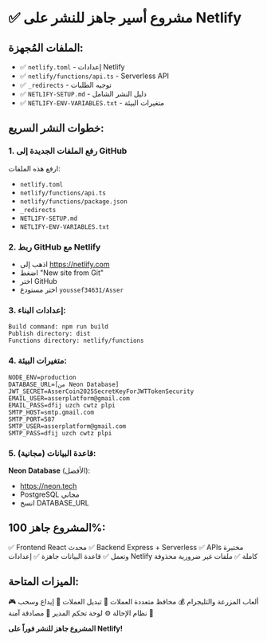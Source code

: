 # ✅ مشروع أسير جاهز للنشر على Netlify

## الملفات المُجهزة:
- ✅ `netlify.toml` - إعدادات Netlify
- ✅ `netlify/functions/api.ts` - Serverless API
- ✅ `_redirects` - توجيه الطلبات
- ✅ `NETLIFY-SETUP.md` - دليل النشر الشامل
- ✅ `NETLIFY-ENV-VARIABLES.txt` - متغيرات البيئة

## خطوات النشر السريع:

### 1. رفع الملفات الجديدة إلى GitHub
ارفع هذه الملفات:
- `netlify.toml`
- `netlify/functions/api.ts`
- `netlify/functions/package.json`
- `_redirects`
- `NETLIFY-SETUP.md`
- `NETLIFY-ENV-VARIABLES.txt`

### 2. ربط GitHub مع Netlify
- اذهب إلى https://netlify.com
- اضغط "New site from Git"
- اختر GitHub
- اختر مستودع `youssef34631/Asser`

### 3. إعدادات البناء:
```
Build command: npm run build
Publish directory: dist
Functions directory: netlify/functions
```

### 4. متغيرات البيئة:
```
NODE_ENV=production
DATABASE_URL=[من Neon Database]
JWT_SECRET=AsserCoin2025SecretKeyForJWTTokenSecurity
EMAIL_USER=asserplatform@gmail.com
EMAIL_PASS=dfij uzch cwtz plpi
SMTP_HOST=smtp.gmail.com
SMTP_PORT=587
SMTP_USER=asserplatform@gmail.com
SMTP_PASS=dfij uzch cwtz plpi
```

### 5. قاعدة البيانات (مجانية):
**Neon Database** (الأفضل):
- https://neon.tech
- PostgreSQL مجاني
- انسخ DATABASE_URL

## المشروع جاهز 100%:
✅ Frontend React محدث
✅ Backend Express + Serverless
✅ APIs مختبرة وتعمل
✅ قاعدة البيانات جاهزة
✅ إعدادات Netlify كاملة
✅ ملفات غير ضرورية محذوفة

## الميزات المتاحة:
🎮 ألعاب المزرعة والتليجرام
💰 محافظ متعددة العملات
🔄 تبديل العملات
💸 إيداع وسحب
👥 نظام الإحالة
⚙️ لوحة تحكم المدير
🔐 مصادقة آمنة

**المشروع جاهز للنشر فوراً على Netlify!**